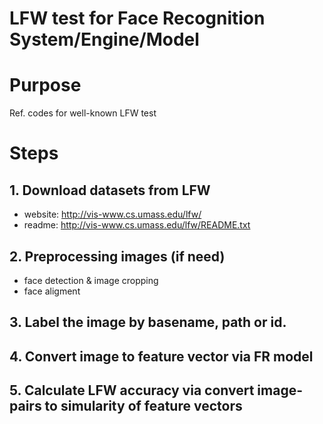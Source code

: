 # LFW test for Face Recognition System/Engine/Model

# Purpose
Ref. codes for well-known LFW test

# Steps
## 1. Download datasets from LFW
- website: http://vis-www.cs.umass.edu/lfw/
- readme: http://vis-www.cs.umass.edu/lfw/README.txt

## 2. Preprocessing images (if need)
- face detection & image cropping
- face aligment

## 3. Label the image by basename, path or id.

## 4. Convert image to feature vector via FR model

## 5. Calculate LFW accuracy via convert image-pairs to simularity of feature vectors




